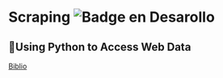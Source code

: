  
# Scraping ![Badge en Desarollo](https://img.shields.io/badge/STATUS-EN%20DESAROLLO-green)

##  :tropical_fish:Using Python to Access Web Data


[Biblio](https://www.py4e.com/html3/)
